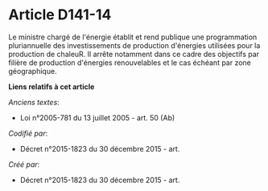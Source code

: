 # Article D141-14

Le ministre chargé de l'énergie établit et rend publique une programmation pluriannuelle des investissements de production
d'énergies utilisées pour la production de chaleuR. Il arrête notamment dans ce cadre des objectifs par filière de production
d'énergies renouvelables et le cas échéant par zone géographique.

**Liens relatifs à cet article**

_Anciens textes_:

  - Loi n°2005-781 du 13 juillet 2005 - art. 50 (Ab)

_Codifié par_:

  - Décret n°2015-1823 du 30 décembre 2015 - art.

_Créé par_:

  - Décret n°2015-1823 du 30 décembre 2015 - art.
